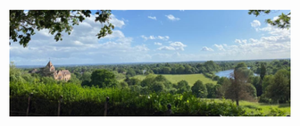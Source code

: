 ![Richmond Hill](https://github.com/mellownightpirate/mellownightpirate/blob/master/Organic%20Makeup%20_%20Sustainable%20Style.png?raw=true)

<!--
**mellownightpirate/mellownightpirate** is a ✨ _special_ ✨ repository because its `README.md` (this file) appears on your GitHub profile.

### Hi there, my name is Amin 👋
---

Here are some ideas to get you started:

- 🔭 I’m currently working on ...
- 🌱 I’m currently learning ...
- 👯 I’m looking to collaborate on ...
- 🤔 I’m looking for help with ...
- 💬 Ask me about ...
- 📫 How to reach me: ...
- 😄 Pronouns: ...
- ⚡ Fun fact: ...

### Podcasts: 🎙
---
A podcast to chronicle other developers’ journey into coding. It’s no secret that the primary purpose of this podcast is to network with other developers to better understand their motivations, work ethic, and journey in software development. I’m hoping this will interest a lot of other people who can identify with this journey, especially at this time.

<li><a href="https://anchor.fm/amin-hasan/episodes/The-Resilient-Russian-eh33p6">The Resilient Russian</a></li>
-->
